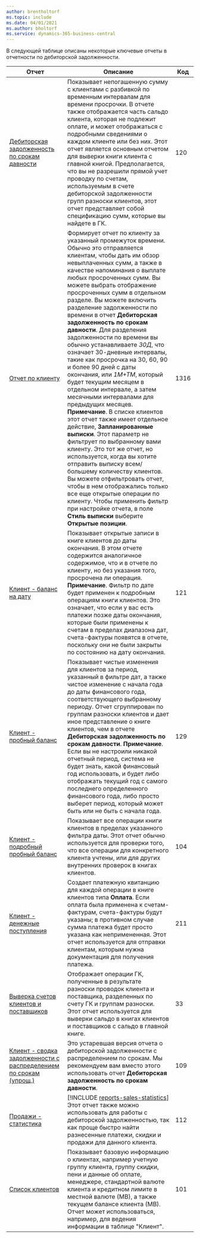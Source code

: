 ```yaml
---
author: brentholtorf
ms.topic: include
ms.date: 04/01/2021
ms.author: bholtorf
ms.service: dynamics-365-business-central
---
```


В следующей таблице описаны некоторые ключевые отчеты в отчетности по дебиторской задолженности.

| Отчет | Описание | Код | 
|--|--|--|
| [Дебиторская задолженность по срокам давности](https://businesscentral.dynamics.com?report=120) | Показывает непогашенную сумму с клиентами с разбивкой по временным интервалам для времени просрочки. В отчете также отображается часть сальдо клиента, которая не подлежит оплате, и может отображаться с подробными сведениями о каждом клиенте или без них. Этот отчет является основным отчетом для выверки книги клиента с главной книгой. Предполагается, что вы не разрешили прямой учет проводку по счетам, используемым в счете дебиторской задолженности групп разноски клиентов, этот отчет представляет собой спецификацию сумм, которые вы найдете в ГК. | 120 |
| [Отчет по клиенту](https://businesscentral.dynamics.com?report=1316) | Формирует отчет по клиенту за указанный промежуток времени. Обычно это отправляется клиентам, чтобы дать им обзор невыплаченных сумм, а также в качестве напоминания о выплате любых просроченных сумм. Вы можете выбрать отображение просроченных сумм в отдельном разделе. Вы можете включить разделение задолженности по времени в отчет **Дебиторская задолженность по срокам давности**. Для разделения задолженности по времени вы обычно устанавливаете *30Д*, что означает 30-дневные интервалы, такие как просрочка на 30, 60, 90 и более 90 дней с даты окончания, или *1М+ТМ*, который будет текущим месяцем в отдельном интервале, а затем месячными интервалами для предыдущих месяцев. **Примечание**. В списке клиентов этот отчет также имеет отдельное действие, **Запланированные выписки**. Этот параметр не фильтрует по выбранному вами клиенту. Это тот же отчет, но используется, когда вы хотите отправить выписку всем/большему количеству клиентов. Вы можете отфильтровать отчет, чтобы в нем отображались только все еще открытые операции по клиенту. Чтобы применить фильтр при настройке отчета, в поле **Стиль выписки** выберите **Открытые позиции**. | 1316 |
| [Клиент - баланс на дату](https://businesscentral.dynamics.com?report=121) | Показывает открытые записи в книге клиентов до даты окончания. В этом отчете содержится аналогичное содержимое, что и в отчете по клиенту, но без указания того, просрочена ли операция. **Примечание**. Фильтр по дате будет применен к подробным операциям книги клиентов. Это означает, что если у вас есть платежи позже даты окончания, которые были применены к счетам в пределах диапазона дат, счета-фактуры появятся в отчете, поскольку они не были закрыты по состоянию на дату окончания. | 121 | 
| [Клиент - пробный баланс](https://businesscentral.dynamics.com?report=129) | Показывает чистые изменения для клиентов за период, указанный в фильтре дат, а также чистое изменение с начала года до даты финансового года, соответствующего выбранному периоду. Отчет сгруппирован по группам разноски клиентов и дает иное представление о книге клиентов, чем в отчете **Дебиторская задолженность по срокам давности**. **Примечание**. Если вы не настроили никакой отчетный период, система не будет знать, какой финансовый год использовать, и будет либо отображать текущий год с самого последнего определенного финансового года, либо просто выберет период, который может быть или не быть с начала года.| 129 |
| [Клиент - подробный пробный баланс](https://businesscentral.dynamics.com?report=104) | Показывает все операции книги клиентов в пределах указанного фильтра даты. Этот отчет обычно используется для проверки того, что все операции для конкретного клиента учтены, или для других внутренних проверок в книгах клиентов. | 104 |
| [Клиент - денежные поступления](https://businesscentral.dynamics.com?report=211) | Создает платежную квитанцию для каждой операции в книге клиентов типа **Оплата**. Если оплата была применена к счетам-фактурам, счета-фактуры будут указаны; в противном случае сумма платежа будет просто указана как непримененная. Этот отчет используется для отправки клиентам, которым нужна документация для получения платежа.| 211 |
| [Выверка счетов клиентов и поставщиков](https://businesscentral.dynamics.com?report=33) | Отображает операции ГК, полученные в результате разноски проводок клиента и поставщика, разделенных по счету ГК и группам разноски. Этот отчет используется для выверки сальдо в книгах клиентов и поставщиков с сальдо в главной книге. | 33 |
| [Клиент - сводка задолженности с распределением по срокам (упрощ.)](https://businesscentral.dynamics.com?report=109)| Это устаревшая версия отчета о дебиторской задолженности с распределением по срокам. Мы рекомендуем вам вместо этого использовать отчет **Дебиторская задолженность по срокам давности**. | 109 |
| [Продажи - статистика](https://businesscentral.dynamics.com?report=112) | [!INCLUDE [reports-sales-statistics](reports-sales-statistics.md)]<br>Этот отчет также можно использовать для работы с дебиторской задолженностью, так как проще быстро найти разнесенные платежи, скидки и продажи для данного клиента.| 112 |
| [Список клиентов](https://businesscentral.dynamics.com?report=101) | Показывает базовую информацию о клиентах, например учетную группу клиента, группу скидки, пени и данные об оплате, менеджере, стандартной валюте клиента и кредитном лимите в местной валюте (МВ), а также текущем балансе клиента (МВ). Отчет может использоваться, например, для ведения информации в таблице "Клиент".| 101 |